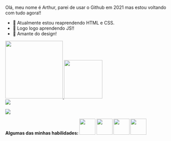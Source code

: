 Olá, meu nome é Arthur, parei de usar o Github em 2021 mas estou voltando com tudo agora!!

- 💬 Atualmente estou reaprendendo HTML e CSS.
- 🌱 Logo logo aprendendo JS!!
- 💓 Amante do design!

<div>
  <a href="https://github.com/Arthurvsd">
  <img height="180em" src="https://github-readme-stats.vercel.app/api?username=Arthurvsd&show_icons=true&theme=dark&include_all_commits=true&count_private=true"/>
  <img height="120em" src="https://github-readme-stats.vercel.app/api/top-langs/?username=Arthurvsd&layout=compact&langs_count=7&theme=dark"/>
</div>

 <div> 
 <a href="https://www.behance.net/pitzzzdesign" target="_blank"><img src="https://img.shields.io/badge/-Behance-blue?style=for-the-badge&logo=behance&logoColor=white" target="_blank"></a> 

 <a href="https://www.instagram.com/i_am_arthur/" target="_blank"><img src="https://img.shields.io/badge/Instagram-E4405F?style=for-the-badge&logo=instagram&logoColor=white" target="_blank"></a>

<strong> Algumas das minhas habilidades:
 <img height="50px" src="https://cdn.sanity.io/images/599r6htc/localized/46a76c802176eb17b04e12108de7e7e0f3736dc6-1024x1024.png?w=804&h=804&q=75&fit=max&auto=format"/>
<img height="50px" src="https://logosmarcas.net/wp-content/uploads/2020/11/Adobe-Photoshop-Logo.png"/>
<img height="50px" src="https://w7.pngwing.com/pngs/201/90/png-transparent-logo-html-html5.png"/>
<img height="50px" src="https://cdn.pixabay.com/photo/2017/08/05/11/16/logo-2582747_1280.png"/>



